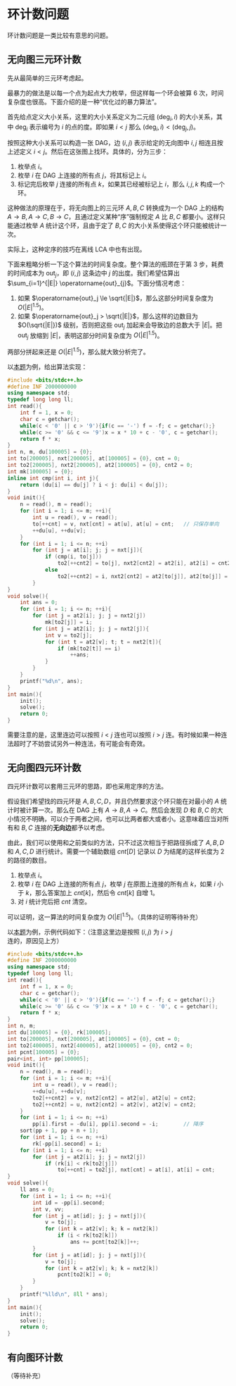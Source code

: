 # 环计数问题

环计数问题是一类比较有意思的问题。

## 无向图三元环计数
先从最简单的三元环考虑起。

最暴力的做法是以每一个点为起点大力枚举，但这样每一个环会被算 6 次，时间复杂度也很高。下面介绍的是一种“优化过的暴力算法”。

首先给点定义大小关系，这里的大小关系定义为二元组 $(\operatorname{deg}_i, i)$ 的大小关系，其中 $\operatorname{deg}_i$ 表示编号为 $i$ 的点的度。即如果 $i<j$ 那么 $(\operatorname{deg}_i, i) < (\operatorname{deg}_j, j)$。

按照这种大小关系可以构造一张 DAG，边 $(i, j)$ 表示给定的无向图中 $i, j$ 相连且按上述定义 $i < j$。然后在这张图上找环。具体的，分为三步：
1. 枚举点 $i$。
2. 枚举 $i$ 在 DAG 上连接的所有点 $j$，将其标记上 $i$。
3. 标记完后枚举 $j$ 连接的所有点 $k$，如果其已经被标记上 $i$，那么 $i, j, k$ 构成一个环。

这种做法的原理在于，将无向图上的三元环 $A, B, C$ 转换成为一个 DAG 上的结构 $A\rightarrow B, A \rightarrow C, B\rightarrow C$，且通过定义某种“序”强制规定 $A$ 比 $B, C$ 都要小。这样只能通过枚举 $A$ 统计这个环，且由于定了 $B, C$ 的大小关系使得这个环只能被统计一次。

实际上，这种定序的技巧在离线 LCA 中也有出现。

下面来粗略分析一下这个算法的时间复杂度。整个算法的瓶颈在于第 3 步，耗费的时间成本为 $\operatorname{out}_j$，即 $(i, j)$ 这条边中 $j$ 的出度。我们希望估算出 $\sum_{i=1}^{|E|} \operatorname{out}_{j}$。下面分情况考虑：

1. 如果 $\operatorname{out}_j \le \sqrt{|E|}$，那么这部分时间复杂度为 $O(|E|^{1.5})$。
2. 如果 $\operatorname{out}_j > \sqrt{|E|}$，那么这样的边数目为 $O(\sqrt{|E|})$ 级别，否则把这些 $\operatorname{out}_j$ 加起来会导致边的总数大于 $|E|$。把 $\operatorname{out}_j$ 放缩到 $|E|$，表明这部分时间复杂度为 $O(|E|^{1.5})$。

两部分拼起来还是 $O(|E|^{1.5})$，那么就大致分析完了。

以[本题](https://www.luogu.com.cn/problem/P1989)为例，给出算法实现：
```cpp
#include <bits/stdc++.h>
#define INF 2000000000
using namespace std;
typedef long long ll;
int read(){
    int f = 1, x = 0;
    char c = getchar();
    while(c < '0' || c > '9'){if(c == '-') f = -f; c = getchar();}
    while(c >= '0' && c <= '9')x = x * 10 + c - '0', c = getchar();
    return f * x; 
}
int n, m, du[100005] = {0};
int to[200005], nxt[200005], at[100005] = {0}, cnt = 0;
int to2[200005], nxt2[200005], at2[100005] = {0}, cnt2 = 0;
int mk[100005] = {0};
inline int cmp(int i, int j){
    return (du[i] == du[j] ? i < j: du[i] < du[j]);
}
void init(){
    n = read(), m = read();
    for (int i = 1; i <= m; ++i){
        int u = read(), v = read();
        to[++cnt] = v, nxt[cnt] = at[u], at[u] = cnt;   // 只保存单向
        ++du[u], ++du[v];
    }
    for (int i = 1; i <= n; ++i)
        for (int j = at[i]; j; j = nxt[j]){
            if (cmp(i, to[j])) 
                to2[++cnt2] = to[j], nxt2[cnt2] = at2[i], at2[i] = cnt2;
            else
                to2[++cnt2] = i, nxt2[cnt2] = at2[to[j]], at2[to[j]] = cnt2;
        }
}
void solve(){
    int ans = 0;
    for (int i = 1; i <= n; ++i){
        for (int j = at2[i]; j; j = nxt2[j])
            mk[to2[j]] = i;
        for (int j = at2[i]; j; j = nxt2[j]){
            int v = to2[j];
            for (int t = at2[v]; t; t = nxt2[t]){
                if (mk[to2[t]] == i)
                    ++ans;
            }
        }
    }
    printf("%d\n", ans);
}
int main(){
    init();
    solve();
    return 0;
}
```

需要注意的是，这里连边可以按照 $i<j$ 连也可以按照 $i>j$ 连。有时候如果一种连法超时了不妨尝试另外一种连法，有可能会有奇效。

## 无向图四元环计数

四元环计数可以套用三元环的思路，即也采用定序的方法。

假设我们希望找的四元环是 $A, B, C, D$，并且仍然要求这个环只能在对最小的 $A$ 统计时被计算一次。那么在 DAG 上有 $A\rightarrow B, A \rightarrow C$。然后会发现 $D$ 和 $B, C$ 的大小情况不明确，可以介于两者之间，也可以比两者都大或者小。这意味着应当对所有和 $B, C$ 连接的**无向边**都予以考虑。

由此，我们可以使用和之前类似的方法，只不过这次相当于把路径拆成了 $A, B, D$ 和 $A, C, D$ 进行统计。需要一个辅助数组 $cnt[D]$ 记录以 $D$ 为结尾的这样长度为 2 的路径的数目。
1. 枚举点 $i$。
2. 枚举 $i$ 在 DAG 上连接的所有点 $j$，枚举 $j$ 在原图上连接的所有点 $k$，如果 $i$ 小于 $k$，那么答案加上 $cnt[k]$，然后令 $cnt[k]$ 自增 1。
3. 对 $i$ 统计完后把 $cnt$ 清空。

可以证明，这一算法的时间复杂度为 $O(|E|^{1.5})$。（具体的证明等待补充）

以[本题](https://acm.sjtu.edu.cn/OnlineJudge/problem/4209)为例，示例代码如下：（注意这里边是按照 $(i, j)$ 为 $i>j$ 连的，原因见上方）
```cpp
#include <bits/stdc++.h>
#define INF 2000000000
using namespace std;
typedef long long ll;
int read(){
    int f = 1, x = 0;
    char c = getchar();
    while(c < '0' || c > '9'){if(c == '-') f = -f; c = getchar();}
    while(c >= '0' && c <= '9')x = x * 10 + c - '0', c = getchar();
    return f * x; 
}
int n, m;
int du[100005] = {0}, rk[100005];
int to[200005], nxt[200005], at[100005] = {0}, cnt = 0;
int to2[400005], nxt2[400005], at2[100005] = {0}, cnt2 = 0;
int pcnt[100005] = {0};
pair<int, int> pp[100005];
void init(){
    n = read(), m = read();
    for (int i = 1; i <= m; ++i){
        int u = read(), v = read();
        ++du[u], ++du[v];
        to2[++cnt2] = v, nxt2[cnt2] = at2[u], at2[u] = cnt2;
        to2[++cnt2] = u, nxt2[cnt2] = at2[v], at2[v] = cnt2;
    }
    for (int i = 1; i <= n; ++i)
        pp[i].first = -du[i], pp[i].second = -i;        // 降序
    sort(pp + 1, pp + n + 1);
    for (int i = 1; i <= n; ++i)
        rk[-pp[i].second] = i;
    for (int i = 1; i <= n; ++i)
        for (int j = at2[i]; j; j = nxt2[j])
            if (rk[i] < rk[to2[j]])
                to[++cnt] = to2[j], nxt[cnt] = at[i], at[i] = cnt;
}
void solve(){
    ll ans = 0;
    for (int i = 1; i <= n; ++i){
        int id = -pp[i].second;
        int v, vv;
        for (int j = at[id]; j; j = nxt[j]){
            v = to[j];
            for (int k = at2[v]; k; k = nxt2[k])
                if (i < rk[to2[k]])
                    ans += pcnt[to2[k]]++;
        }
        for (int j = at[id]; j; j = nxt[j]){
            v = to[j];
            for (int k = at2[v]; k; k = nxt2[k])
                pcnt[to2[k]] = 0;
        }
    }
    printf("%lld\n", 8ll * ans);
}
int main(){
    init();
    solve();
    return 0;
}
```

## 有向图环计数

（等待补充）